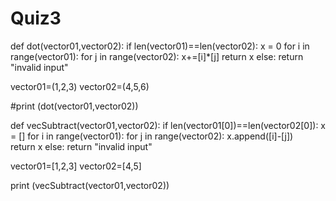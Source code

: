 # Quiz3
def dot(vector01,vector02):
  if len(vector01)==len(vector02):
    x = 0
    for i in range(vector01):
      for j in range(vector02):
        x+=[i]*[j]
      return x
  else:
    return "invalid input"

vector01=(1,2,3)
vector02=(4,5,6)

#print (dot(vector01,vector02))

def vecSubtract(vector01,vector02):
  if len(vector01[0])==len(vector02[0]):
    x = []
    for i in range(vector01):
      for j in range(vector02):
        x.append([i]-[j])    
      return x
  else:
    return "invalid input"

vector01=[1,2,3]
vector02=[4,5]

print (vecSubtract(vector01,vector02))
